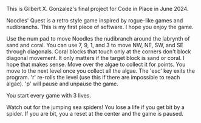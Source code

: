 This is Gilbert X. Gonzalez's final project for Code in Place in June 2024.

Noodles' Quest is a retro style game inspired by rogue-like games and nudibranchs. This is my first piece of software. I hope you enjoy the game.

Use the num pad to move Noodles the nudibranch around the labrynth of sand and coral. You can use 7, 9, 1, and 3 to move NW, NE, SW, and SE through diagonals. Coral blocks that touch only at the corners don't block diagonal movement. It only matters if the target block is sand or coral. I hope that makes sense.
Move over the algae to collect it for points. You move to the next level once you collect all the algae.
The 'esc' key exits the program.
'r' re-rolls the level (use this if there are impossible to reach algae).
'p' will pause and unpause the game. 

You start every game with 3 lives.

Watch out for the jumping sea spiders! You lose a life if you get bit by a spider. If you are bit, you a reset at the center and the game is paused.
